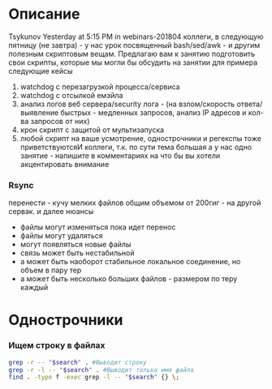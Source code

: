 # Описание

Tsykunov Yesterday at 5:15 PM
in webinars-201804
коллеги, в следующую пятницу (не завтра) - у нас урок посвященный bash/sed/awk - и другим полезным скриптовым вещам.
Предлагаю вам к занятию подготовить свои скрипты, которые мы могли бы обсудить на занятии
для примера следующие кейсы
1) watchdog с перезагрузкой процесса/сервиса
2) watchdog  с отсылкой емэйла
3) анализ логов веб сервера/security лога  - (на взлом/скорость ответа/выявление быстрых - медленных запросов, анализ IP  адресов и кол-ва запросов от них)
4) крон скрипт с защитой от мультизапуска
5) любой скрипт на ваше усмотрение, однострочники и регекспы тоже приветствуютсяИ коллеги, т.к. по сути тема большая а у нас одно занятие - напишите в комментариях на что бы вы хотели акцентировать внимание

### Rsync

перенести - кучу мелких файлов общим объемом от 200гиг - на другой сервак.
и далее нюансы
- файлы могут изменяться пока идет перенос
- файлы могут удаляться
- могут появляться новые файлы
- связь может быть нестабильной
- а может быть наоборот стабильное локальное соединение, но объем в пару тер
- а может быть несколько больших файлов - размером по теру каждый

# Однострочники

### Ищем строку в файлах
```bash
grep -r -- "$search" . #Выводит строку
grep -r -l -- "$search" . #Выводит только имя файла
find . -type f -exec grep -l -- "$search" {} \;
```